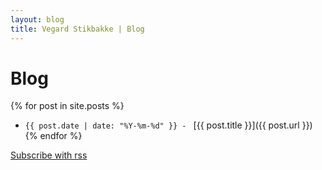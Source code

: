 ```yaml
---
layout: blog
title: Vegard Stikbakke | Blog
---
```


# Blog

{% for post in site.posts %}
- `{{ post.date | date: "%Y-%m-%d" }} - ` [{{ post.title }}]({{ post.url }}) {% endfor %}

[Subscribe with rss](/feed.xml)
